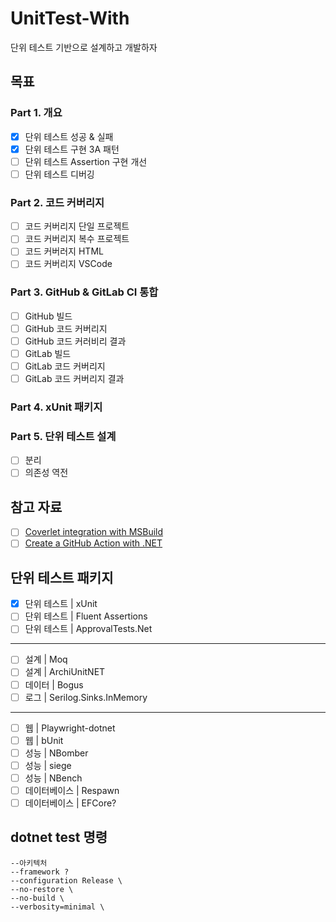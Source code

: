 # UnitTest-With
단위 테스트 기반으로 설계하고 개발하자

## 목표
### Part 1. 개요
- [x] 단위 테스트 성공 & 실패
- [x] 단위 테스트 구현 3A 패턴
- [ ] 단위 테스트 Assertion 구현 개선
- [ ] 단위 테스트 디버깅

### Part 2. 코드 커버리지
- [ ] 코드 커버리지 단일 프로젝트
- [ ] 코드 커버리지 복수 프로젝트
- [ ] 코드 커버러지 HTML
- [ ] 코드 커버리지 VSCode

### Part 3. GitHub & GitLab CI 통합
- [ ] GitHub 빌드
- [ ] GitHub 코드 커버리지
- [ ] GitHub 코드 커러비리 결과
- [ ] GitLab 빌드
- [ ] GitLab 코드 커버리지
- [ ] GitLab 코드 커버리지 결과

### Part 4. xUnit 패키지

### Part 5. 단위 테스트 설계
- [ ] 분리
- [ ] 의존성 역전

## 참고 자료
- [ ] [Coverlet integration with MSBuild](https://github.com/coverlet-coverage/coverlet/blob/master/Documentation/MSBuildIntegration.md)
- [ ] [Create a GitHub Action with .NET](https://docs.microsoft.com/en-us/dotnet/devops/create-dotnet-github-action)

## 단위 테스트 패키지
- [x] 단위 테스트 | xUnit
- [ ] 단위 테스트 | Fluent Assertions
- [ ] 단위 테스트 | ApprovalTests.Net
---
- [ ] 설계 | Moq
- [ ] 설계 | ArchiUnitNET
- [ ] 데이터 | Bogus
- [ ] 로그 | Serilog.Sinks.InMemory
---
- [ ] 웹 | Playwright-dotnet
- [ ] 웹 | bUnit
- [ ] 성능 | NBomber
- [ ] 성능 | siege
- [ ] 성능 | NBench
- [ ] 데이터베이스 | Respawn
- [ ] 데이터베이스 | EFCore?

## dotnet test 명령
```
--아키텍처
--framework ?
--configuration Release \
--no-restore \
--no-build \
--verbosity=minimal \
```
